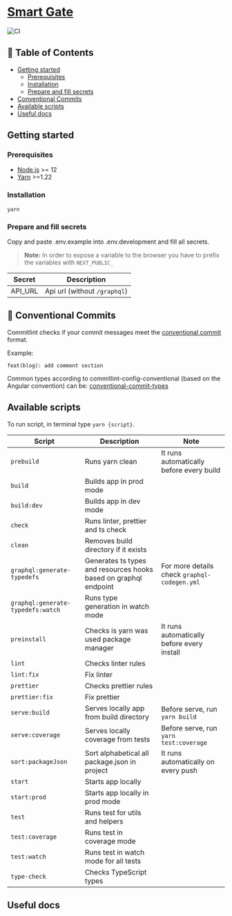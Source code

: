 # [Smart Gate](https://github.com/Jozwiaczek/smart-gate)

![CI](https://github.com/Jozwiaczek/smart-gate/workflows/Continuous%20Integration/badge.svg)

## 🚩 Table of Contents

- [Getting started](#-getting-started)
  - [Prerequisites](#-prerequisites)
  - [Installation](#-installation)
  - [Prepare and fill secrets](#-prepare-and-fill-secrets)
- [Conventional Commits](#-conventional-commits)
- [Available scripts](#-available-scripts)
- [Useful docs](#-useful-docs)

## Getting started

### Prerequisites

- [Node.js](https://nodejs.org/en/) >= 12
- [Yarn](https://classic.yarnpkg.com/lang/en/) >=1.22

### Installation

```shell script
yarn
```

### Prepare and fill secrets

Copy and paste .env.example into .env.development and fill all secrets.

> **Note:** In order to expose a variable to the browser you have to prefix the variables with `NEXT_PUBLIC_`

| Secret  | Description                  |
| ------- | ---------------------------- |
| API_URL | Api url (without `/graphql`) |

## 📏 Conventional Commits

Commitlint checks if your commit messages meet the [conventional commit](https://www.conventionalcommits.org/en/v1.0.0/) format.

Example:

```git
feat(blog): add comment section
```

Common types according to commitlint-config-conventional (based on the Angular convention) can be:
[conventional-commit-types](https://github.com/commitizen/conventional-commit-types/blob/master/index.json)

## Available scripts

To run script, in terminal type `yarn {script}`.

| Script                            | Description                                                      | Note                                         |
| --------------------------------- | ---------------------------------------------------------------- | -------------------------------------------- |
| `prebuild`                        | Runs yarn clean                                                  | It runs automatically before every build     |
| `build`                           | Builds app in prod mode                                          |                                              |
| `build:dev`                       | Builds app in dev mode                                           |                                              |
| `check`                           | Runs linter, prettier and ts check                               |                                              |
| `clean`                           | Removes build directory if it exists                             |                                              |
| `graphql:generate-typedefs`       | Generates ts types and resources hooks based on graphql endpoint | For more details check `graphql-codegen.yml` |
| `graphql:generate-typedefs:watch` | Runs type generation in watch mode                               |                                              |
| `preinstall`                      | Checks is yarn was used package manager                          | It runs automatically before every install   |
| `lint`                            | Checks linter rules                                              |                                              |
| `lint:fix`                        | Fix linter                                                       |                                              |
| `prettier`                        | Checks prettier rules                                            |                                              |
| `prettier:fix`                    | Fix prettier                                                     |                                              |
| `serve:build`                     | Serves locally app from build directory                          | Before serve, run `yarn build`               |
| `serve:coverage`                  | Serves locally coverage from tests                               | Before serve, run `yarn test:coverage`       |
| `sort:packageJson`                | Sort alphabetical all package.json in project                    | It runs automatically on every push          |
| `start`                           | Starts app locally                                               |                                              |
| `start:prod`                      | Starts app locally in prod mode                                  |                                              |
| `test`                            | Runs test for utils and helpers                                  |                                              |
| `test:coverage`                   | Runs test in coverage mode                                       |                                              |
| `test:watch`                      | Runs test in watch mode for all tests                            |                                              |
| `type-check`                      | Checks TypeScript types                                          |                                              |

## Useful docs
